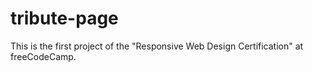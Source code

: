 # tribute-page
This is the first project of the "Responsive Web Design Certification" at freeCodeCamp.
